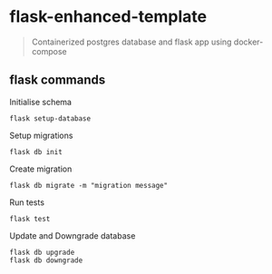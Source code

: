 # flask-enhanced-template

> Containerized postgres database and flask app using docker-compose

## flask commands

Initialise schema

```commandline
flask setup-database
```

Setup migrations

```commandline
flask db init
```

Create migration

```commandline
flask db migrate -m "migration message"
```

Run tests

```commandline
flask test
```

Update and Downgrade database

```commandline
flask db upgrade
flask db downgrade
```

